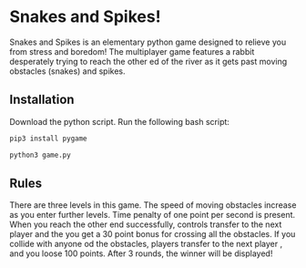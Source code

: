 # Snakes and Spikes!

Snakes and Spikes is an elementary python game designed to relieve you from stress and boredom! The multiplayer game features a rabbit desperately trying to reach the other ed of the river as it gets past moving obstacles (snakes) and spikes.

## Installation

Download the python script. Run the following bash script:

```bash
pip3 install pygame
```

```bash
python3 game.py
```

## Rules

There are three levels in this game. The speed of moving obstacles increase as you enter further levels. Time penalty of one point per second is present. When you reach the other end successfully, controls transfer to the next player and the you get a 30 point bonus for crossing all the obstacles. If you collide with anyone od the obstacles, players transfer to the next player , and you loose 100 points. After 3 rounds, the winner will be displayed!
